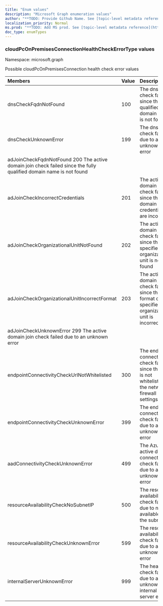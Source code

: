 ```yaml
---
title: "Enum values"
description: "Microsoft Graph enumeration values"
author: "**TODO: Provide Github Name. See [topic-level metadata reference](https://msgo.azurewebsites.net/add/document/guidelines/metadata.html#topic-level-metadata)**"
localization_priority: Normal
ms.prod: "**TODO: Add MS prod. See [topic-level metadata reference](https://msgo.azurewebsites.net/add/document/guidelines/metadata.html#topic-level-metadata)**"
doc_type: enumTypes
---
```


### cloudPcOnPremisesConnectionHealthCheckErrorType values

Namespace: microsoft.graph

Possible cloudPcOnPremisesConnection health check error values

|Members|Value|Description|
|:---|:---|:---|
|dnsCheckFqdnNotFound|100|The dns check failed since the fully qualified domain name is not found|
|dnsCheckUnknownError|199|The dns check failed due to an unknown error
adJoinCheckFqdnNotFound 200 The active domain join check failed since the fully qualified domain name is not found|
|adJoinCheckIncorrectCredentials| 201| The active domain join check failed since the domain credentials are incorrect|
|adJoinCheckOrganizationalUnitNotFound| 202| The active domain join check failed since the specified organizational unit is not found|
|adJoinCheckOrganizationalUnitIncorrectFormat| 203| The active domain join check failed since the format of specified organizational unit is incorrect
adJoinCheckUnknownError 299 The active domain join check failed due to an unknown error|
|endpointConnectivityCheckUrlNotWhitelisted| 300| The endpoint connectivity check failed since the url is not whitelisted in the network firewall settings|
|endpointConnectivityCheckUnknownError| 399| The endpoint connectivity check failed due to an unknown error|
|aadConnectivityCheckUnknownError |499| The Azure active directy connectivity check failed due to an unknown error|
|resourceAvailabilityCheckNoSubnetIP |500| The resource availability check failed due to no available ip in the subnet|
|resourceAvailabilityCheckUnknownError |599| The resource availability check failed due to an unknown error|
|internalServerUnknownError |999| The health check failed due to an unknown internal server error|
